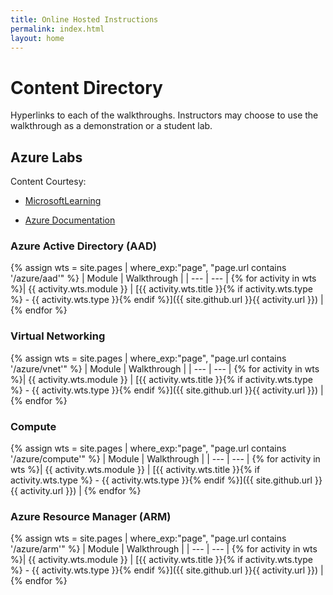 ```yaml
---
title: Online Hosted Instructions
permalink: index.html
layout: home
---
```


# Content Directory

Hyperlinks to each of the walkthroughs. Instructors may choose to use the walkthrough as a demonstration or a student lab.

## Azure Labs

Content Courtesy:
+ [MicrosoftLearning](https://github.com/MicrosoftLearning)
  
+ [Azure Documentation](https://docs.microsoft.com/en-us/azure/)

### Azure Active Directory (AAD)

{% assign wts = site.pages | where_exp:"page", "page.url contains '/azure/aad'" %}
| Module | Walkthrough |
| --- | --- | 
{% for activity in wts %}| {{ activity.wts.module }} | [{{ activity.wts.title }}{% if activity.wts.type %} - {{ activity.wts.type }}{% endif %}]({{ site.github.url }}{{ activity.url }}) |
{% endfor %}

### Virtual Networking

{% assign wts = site.pages | where_exp:"page", "page.url contains '/azure/vnet'" %}
| Module | Walkthrough |
| --- | --- | 
{% for activity in wts %}| {{ activity.wts.module }} | [{{ activity.wts.title }}{% if activity.wts.type %} - {{ activity.wts.type }}{% endif %}]({{ site.github.url }}{{ activity.url }}) |
{% endfor %}

### Compute

{% assign wts = site.pages | where_exp:"page", "page.url contains '/azure/compute'" %}
| Module | Walkthrough |
| --- | --- | 
{% for activity in wts %}| {{ activity.wts.module }} | [{{ activity.wts.title }}{% if activity.wts.type %} - {{ activity.wts.type }}{% endif %}]({{ site.github.url }}{{ activity.url }}) |
{% endfor %}

### Azure Resource Manager (ARM)

{% assign wts = site.pages | where_exp:"page", "page.url contains '/azure/arm'" %}
| Module | Walkthrough |
| --- | --- | 
{% for activity in wts %}| {{ activity.wts.module }} | [{{ activity.wts.title }}{% if activity.wts.type %} - {{ activity.wts.type }}{% endif %}]({{ site.github.url }}{{ activity.url }}) |
{% endfor %}